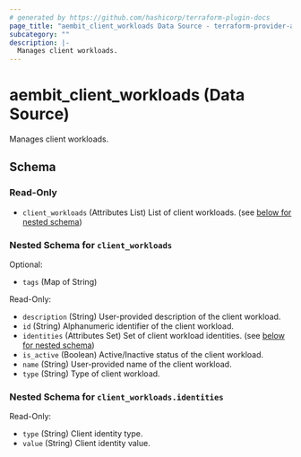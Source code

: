 ```yaml
---
# generated by https://github.com/hashicorp/terraform-plugin-docs
page_title: "aembit_client_workloads Data Source - terraform-provider-aembit"
subcategory: ""
description: |-
  Manages client workloads.
---
```


# aembit_client_workloads (Data Source)

Manages client workloads.



<!-- schema generated by tfplugindocs -->
## Schema

### Read-Only

- `client_workloads` (Attributes List) List of client workloads. (see [below for nested schema](#nestedatt--client_workloads))

<a id="nestedatt--client_workloads"></a>
### Nested Schema for `client_workloads`

Optional:

- `tags` (Map of String)

Read-Only:

- `description` (String) User-provided description of the client workload.
- `id` (String) Alphanumeric identifier of the client workload.
- `identities` (Attributes Set) Set of client workload identities. (see [below for nested schema](#nestedatt--client_workloads--identities))
- `is_active` (Boolean) Active/Inactive status of the client workload.
- `name` (String) User-provided name of the client workload.
- `type` (String) Type of client workload.

<a id="nestedatt--client_workloads--identities"></a>
### Nested Schema for `client_workloads.identities`

Read-Only:

- `type` (String) Client identity type.
- `value` (String) Client identity value.

